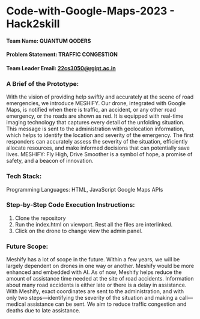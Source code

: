 # Code-with-Google-Maps-2023 - Hack2skill

  #### Team Name: QUANTUM QODERS
#### Problem Statement: TRAFFIC CONGESTION
#### Team Leader Email: 22cs3050@rgipt.ac.in

### A Brief of the Prototype:
With the vision of providing help swiftly and accurately at the scene of road emergencies, we introduce MESHIFY. Our drone, integrated with Google Maps, is notified when there is traffic, an accident, or any other road emergency, or the roads are shown as red. It is equipped with real-time imaging technology that captures every detail of the unfolding situation. This message is sent to the administration with geolocation information, which helps to identify the location and severity of the emergency. The first responders can accurately assess the severity of the situation, efficiently allocate resources, and make informed decisions that can potentially save lives. MESHIFY: Fly High, Drive Smoother is a symbol of hope, a promise of safety, and a beacon of innovation.
  
### Tech Stack: 
   Programming Languages: HTML, JavaScript
   Google Maps APIs
   
### Step-by-Step Code Execution Instructions:
1. Clone the repository
2. Run the index.html on viewport. Rest all the files are interlinked.
3. Click on the drone to change view the admin panel.
  
### Future Scope:
Meshify has a lot of scope in the future. Within a few years, we will be largely dependent on drones in one way or another. Meshify would be more enhanced and embedded with AI. As of now, Meshify helps reduce the amount of assistance time needed at the site of road accidents. Information about many road accidents is either late or there is a delay in assistance. With Meshify, exact coordinates are sent to the administration, and with only two steps—identifying the severity of the situation and making a call—medical assistance can be sent. We aim to reduce traffic congestion and deaths due to late assistance.
